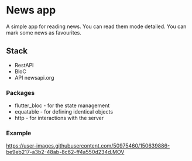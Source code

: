 # News app

A simple app for reading news. 
You can read them mode detailed.
You can mark some news as favourites.

## Stack

- RestAPI
- BloC
- API newsapi.org

### Packages

- flutter_bloc - for the state management
- equatable - for defining identical objects
- http - for interactions with the server

### Example

https://user-images.githubusercontent.com/50975460/150639886-be9eb217-a3b2-48ab-8c62-ff4a550d234d.MOV

